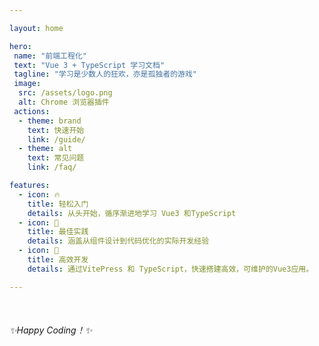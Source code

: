 ```yaml
---

layout: home

hero:
 name: "前端工程化"
 text: "Vue 3 + TypeScript 学习文档"
 tagline: "学习是少数人的狂欢，亦是孤独者的游戏"
 image:
  src: /assets/logo.png
  alt: Chrome 浏览器插件
 actions: 
  - theme: brand
    text: 快速开始
    link: /guide/
  - theme: alt
    text: 常见问题
    link: /faq/

features:
  - icon: 🔥
    title: 轻松入门
    details: 从头开始，循序渐进地学习 Vue3 和TypeScript
  - icon: 🎥
    title: 最佳实践
    details: 涵盖从组件设计到代码优化的实际开发经验
  - icon: 💃
    title: 高效开发
    details: 通过VitePress 和 TypeScript，快速搭建高效，可维护的Vue3应用。

---
```

<div style="text align: center;margin-top:50px;">
<em>✨Happy Coding！✨</em>
</div>
